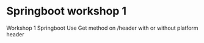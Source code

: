 # Springboot workshop 1
Workshop 1 Springboot
Use Get method on /header with or without platform header
